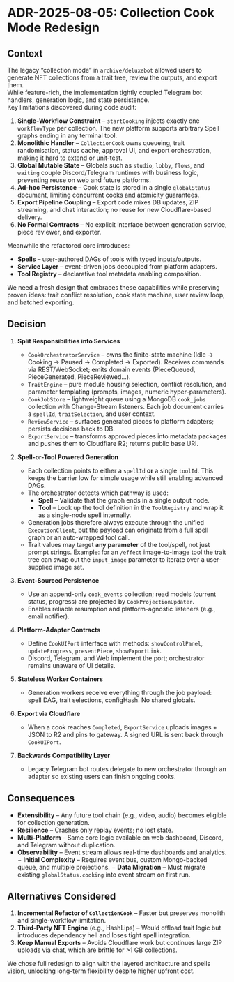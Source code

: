 # ADR-2025-08-05: Collection Cook Mode Redesign

## Context
The legacy “collection mode” in `archive/deluxebot` allowed users to generate NFT collections from a trait tree, review the outputs, and export them.  
While feature-rich, the implementation tightly coupled Telegram bot handlers, generation logic, and state persistence.  
Key limitations discovered during code audit:

1. **Single-Workflow Constraint** – `startCooking` injects exactly one `workflowType` per collection.  The new platform supports arbitrary Spell graphs ending in any terminal tool.
2. **Monolithic Handler** – `CollectionCook` owns queueing, trait randomisation, status cache, approval UI, and export orchestration, making it hard to extend or unit-test.
3. **Global Mutable State** – Globals such as `studio`, `lobby`, `flows`, and `waiting` couple Discord/Telegram runtimes with business logic, preventing reuse on web and future platforms.
4. **Ad-hoc Persistence** – Cook state is stored in a single `globalStatus` document, limiting concurrent cooks and atomicity guarantees.
5. **Export Pipeline Coupling** – Export code mixes DB updates, ZIP streaming, and chat interaction; no reuse for new Cloudflare-based delivery.
6. **No Formal Contracts** – No explicit interface between generation service, piece reviewer, and exporter.

Meanwhile the refactored core introduces:
* **Spells** – user-authored DAGs of tools with typed inputs/outputs.
* **Service Layer** – event-driven jobs decoupled from platform adapters.
* **Tool Registry** – declarative tool metadata enabling composition.

We need a fresh design that embraces these capabilities while preserving proven ideas: trait conflict resolution, cook state machine, user review loop, and batched exporting.

## Decision
1. **Split Responsibilities into Services**
   * `CookOrchestratorService` – owns the finite-state machine (Idle → Cooking → Paused → Completed → Exported).  Receives commands via REST/WebSocket; emits domain events (PieceQueued, PieceGenerated, PieceReviewed...).
   * `TraitEngine` – pure module housing selection, conflict resolution, and parameter templating (prompts, images, numeric hyper-parameters).
   * `CookJobStore` – lightweight queue using a MongoDB `cook_jobs` collection with Change-Stream listeners. Each job document carries a `spellId`, `traitSelection`, and user context.
   * `ReviewService` – surfaces generated pieces to platform adapters; persists decisions back to DB.
   * `ExportService` – transforms approved pieces into metadata packages and pushes them to Cloudflare R2; returns public base URI.

2. **Spell-or-Tool Powered Generation**
   * Each collection points to either a `spellId` **or** a single `toolId`.  This keeps the barrier low for simple usage while still enabling advanced DAGs.
   * The orchestrator detects which pathway is used:
        * **Spell** – Validate that the graph ends in a single output node.
        * **Tool** – Look up the tool definition in the `ToolRegistry` and wrap it as a single-node spell internally.
   * Generation jobs therefore always execute through the unified `ExecutionClient`, but the payload can originate from a full spell graph or an auto-wrapped tool call.
   * Trait values may target **any parameter** of the tool/spell, not just prompt strings.  Example: for an `/effect` image-to-image tool the trait tree can swap out the `input_image` parameter to iterate over a user-supplied image set.

3. **Event-Sourced Persistence**
   * Use an append-only `cook_events` collection; read models (current status, progress) are projected by `CookProjectionUpdater`.
   * Enables reliable resumption and platform-agnostic listeners (e.g., email notifier).

4. **Platform-Adapter Contracts**
   * Define `CookUIPort` interface with methods: `showControlPanel`, `updateProgress`, `presentPiece`, `showExportLink`.
   * Discord, Telegram, and Web implement the port; orchestrator remains unaware of UI details.

5. **Stateless Worker Containers**
   * Generation workers receive everything through the job payload: spell DAG, trait selections, configHash.  No shared globals.

6. **Export via Cloudflare**
   * When a cook reaches `Completed`, `ExportService` uploads images + JSON to R2 and pins to gateway.  A signed URL is sent back through `CookUIPort`.

7. **Backwards Compatibility Layer**
   * Legacy Telegram bot routes delegate to new orchestrator through an adapter so existing users can finish ongoing cooks.

## Consequences
+ **Extensibility** – Any future tool chain (e.g., video, audio) becomes eligible for collection generation.
+ **Resilience** – Crashes only replay events; no lost state.
+ **Multi-Platform** – Same core logic available on web dashboard, Discord, and Telegram without duplication.
+ **Observability** – Event stream allows real-time dashboards and analytics.
− **Initial Complexity** – Requires event bus, custom Mongo-backed queue, and multiple projections.
− **Data Migration** – Must migrate existing `globalStatus.cooking` into event stream on first run.

## Alternatives Considered
1. **Incremental Refactor of `CollectionCook`** – Faster but preserves monolith and single-workflow limitation.
2. **Third-Party NFT Engine** (e.g., HashLips) – Would offload trait logic but introduces dependency hell and loses tight spell integration.
3. **Keep Manual Exports** – Avoids Cloudflare work but continues large ZIP uploads via chat, which are brittle for >1 GB collections.

We chose full redesign to align with the layered architecture and spells vision, unlocking long-term flexibility despite higher upfront cost. 